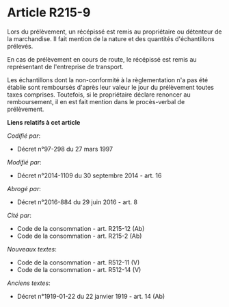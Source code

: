 # Article R215-9

Lors du prélèvement, un récépissé est remis au propriétaire ou détenteur de la marchandise. Il fait mention de la nature et
des quantités d'échantillons prélevés. 

En cas de prélèvement en cours de route, le récépissé est remis au représentant de l'entreprise de transport. 

Les échantillons dont la non-conformité à la règlementation n'a pas été établie sont remboursés d'après leur valeur le jour
du prélèvement toutes taxes comprises. Toutefois, si le propriétaire déclare renoncer au remboursement, il en est fait
mention dans le procès-verbal de prélèvement.

**Liens relatifs à cet article**

_Codifié par_:

  - Décret n°97-298 du 27 mars 1997

_Modifié par_:

  - Décret n°2014-1109 du 30 septembre 2014 - art. 16

_Abrogé par_:

  - Décret n°2016-884 du 29 juin 2016 - art. 8

_Cité par_:

  - Code de la consommation - art. R215-12 (Ab)
  - Code de la consommation - art. R215-2 (Ab)

_Nouveaux textes_:

  - Code de la consommation - art. R512-11 (V)
  - Code de la consommation - art. R512-14 (V)

_Anciens textes_:

  - Décret n°1919-01-22 du 22 janvier 1919 - art. 14 (Ab)
